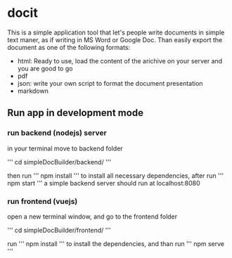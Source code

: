 # docit

This is a simple application tool that let's people write documents in simple text maner, as if writing in MS Word or Google Doc. Than easily export the document as one of the following formats:

- html: Ready to use, load the content of the arichive on your server and you are good to go
- pdf
- json: write your own script to format the document presentation
- markdown

## Run app in development mode

### run backend (nodejs) server
in your terminal move to backend folder

''' 
cd simpleDocBuilder/backend/ 
'''

then run 
'''
npm install 
'''
to install all necessary dependencies, after run 
'''
npm start
''' 
a simple backend server should run at localhost:8080

### run frontend (vuejs)
open a new terminal window, and go to the frontend folder

'''
cd simpleDocBuilder/frontend/
'''

run 
'''
npm install 
'''
to install the dependencies, and than run 
'''
npm serve
'''
